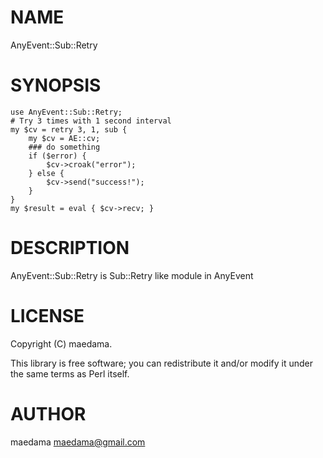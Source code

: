 # NAME

AnyEvent::Sub::Retry

# SYNOPSIS

    use AnyEvent::Sub::Retry;
    # Try 3 times with 1 second interval
    my $cv = retry 3, 1, sub {
        my $cv = AE::cv;
        ### do something
        if ($error) {
            $cv->croak("error");
        } else {
            $cv->send("success!");
        }
    }
    my $result = eval { $cv->recv; }


# DESCRIPTION

AnyEvent::Sub::Retry is Sub::Retry like module in AnyEvent

# LICENSE

Copyright (C) maedama.

This library is free software; you can redistribute it and/or modify
it under the same terms as Perl itself.

# AUTHOR

maedama <maedama@gmail.com>
